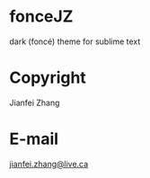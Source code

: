 # fonceJZ
dark (foncé) theme for sublime text
# Copyright
Jianfei Zhang
# E-mail
jianfei.zhang@live.ca
